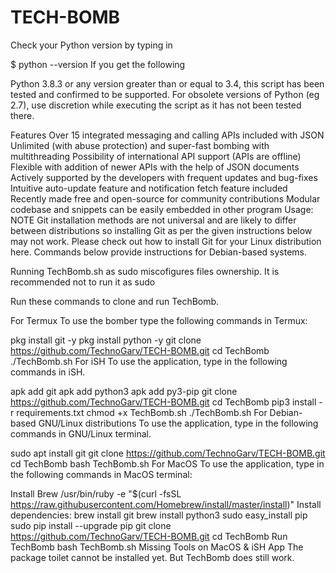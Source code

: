 # TECH-BOMB
Check your Python version by typing in

$ python --version
If you get the following

Python 3.8.3
or any version greater than or equal to 3.4, this script has been tested and confirmed to be supported. For obsolete versions of Python (eg 2.7), use discretion while executing the script as it has not been tested there.

Features
Over 15 integrated messaging and calling APIs included with JSON
Unlimited (with abuse protection) and super-fast bombing with multithreading
Possibility of international API support (APIs are offline)
Flexible with addition of newer APIs with the help of JSON documents
Actively supported by the developers with frequent updates and bug-fixes
Intuitive auto-update feature and notification fetch feature included
Recently made free and open-source for community contributions
Modular codebase and snippets can be easily embedded in other program
Usage:
NOTE
Git installation methods are not universal and are likely to differ between distributions so installing Git as per the given instructions below may not work. Please check out how to install Git for your Linux distribution here. Commands below provide instructions for Debian-based systems.

Running TechBomb.sh as sudo miscofigures files ownership. It is recommended not to run it as sudo

Run these commands to clone and run TechBomb.

For Termux
To use the bomber type the following commands in Termux:

pkg install git -y 
pkg install python -y 
git clone https://github.com/TechnoGarv/TECH-BOMB.git
cd TechBomb
./TechBomb.sh
For iSH
To use the application, type in the following commands in iSH.

apk add git
apk add python3
apk add py3-pip
git clone https://github.com/TechnoGarv/TECH-BOMB.git
cd TechBomb
pip3 install -r requirements.txt
chmod +x TechBomb.sh
./TechBomb.sh
For Debian-based GNU/Linux distributions
To use the application, type in the following commands in GNU/Linux terminal.

sudo apt install git
git clone https://github.com/TechnoGarv/TECH-BOMB.git
cd TechBomb
bash TechBomb.sh
For MacOS
To use the application, type in the following commands in MacOS terminal:

Install Brew
/usr/bin/ruby -e "$(curl -fsSL https://raw.githubusercontent.com/Homebrew/install/master/install)"
Install dependencies:
brew install git
brew install python3
sudo easy_install pip
sudo pip install --upgrade pip
git clone https://github.com/TechnoGarv/TECH-BOMB.git
cd TechBomb
Run TechBomb
bash TechBomb.sh
Missing Tools on MacOS & iSH App
The package toilet cannot be installed yet. But TechBomb does still work.
